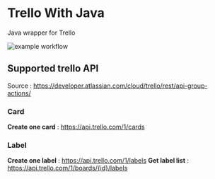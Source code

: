 # Trello With Java

Java wrapper for Trello

![example workflow](https://github.com/emvista/TrelloWithJava/actions/workflows/maven.yml/badge.svg)

## Supported trello API

Source : https://developer.atlassian.com/cloud/trello/rest/api-group-actions/

### Card

**Create one card** : https://api.trello.com/1/cards

### Label

**Create one label** : https://api.trello.com/1/labels
**Get label list** : https://api.trello.com/1/boards/{id}/labels 